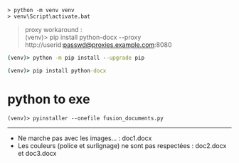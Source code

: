 `> python -m venv venv`  
`> venv\Script\activate.bat`   


> proxy workaround :  
(venv)> pip install python-docx --proxy http://userid:passwd@proxies.example.com:8080

```cmd
(venv)> python -m pip install --upgrade pip

(venv)> pip install python-docx
```

# python to exe
`(venv)> pyinstaller --onefile fusion_documents.py`

---

- Ne marche pas avec les images... : doc1.docx  
- Les couleurs (police et surlignage) ne sont pas respectées : doc2.docx et doc3.docx  


